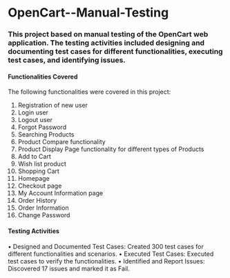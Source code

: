 # OpenCart--Manual-Testing

### This project based on manual testing of the OpenCart web application. The testing activities included designing and documenting test cases for different functionalities, executing test cases, and identifying issues.

#### Functionalities Covered
The following functionalities were covered in this project:
1.	Registration of new user
2.	Login user
3.	Logout user
4.	Forgot Password
5.	Searching Products
6.	Product Compare functionality
7.	Product Display Page functionality for different types of Products
8.	Add to Cart
9.	Wish list product
10.	Shopping Cart
11.	Homepage
12.	Checkout page
13.	My Account Information page
14.	Order History
15.	Order Information
16.	Change Password
    
#### Testing Activities
•	Designed and Documented Test Cases: Created 300 test cases for different functionalities and scenarios.
•	Executed Test Cases: Executed test cases to verify the functionalities.
•	Identified and Report Issues: Discovered 17 issues and marked it as Fail.


